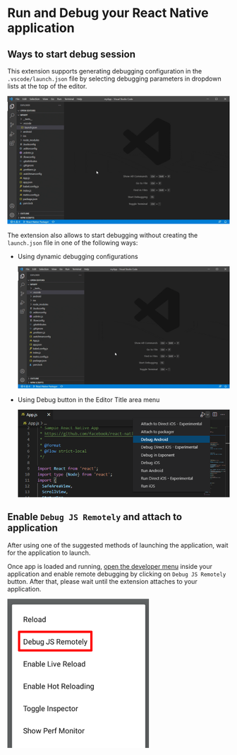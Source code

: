 # Run and Debug your React Native application
## Ways to start debug session
This extension supports generating debugging configuration in the `.vscode/launch.json` file by selecting debugging parameters in dropdown lists at the top of the editor.

![Add React Native debug configuration](../images/add-debug-configuration.gif)

The extension also allows to start debugging without creating the `launch.json` file in one of the following ways:
- Using dynamic debugging configurations

    ![Run dynamic debugging configuration](../images/dynamic-debugging-configuration.gif)
- Using Debug button in the Editor Title area menu

    ![Select and run debugging command](../images/debug-commands-button.png)

## Enable `Debug JS Remotely` and attach to application
After using one of the suggested methods of launching the application, wait for the application to launch.

Once app is loaded and running, [open the developer menu](https://reactnative.dev/docs/debugging#accessing-the-in-app-developer-menu) inside your application and enable remote debugging by clicking on `Debug JS Remotely` button. After that, please wait until the extension attaches to your application.

![React Native enable remote debug](../images/enable-remote-debug.png)

